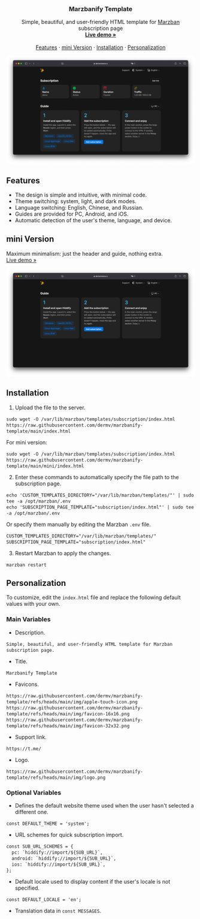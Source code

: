 <h3 align="center">Marzbanify Template</h3>

<p align="center">
  Simple, beautiful, and user-friendly HTML template for <a href="https://github.com/Gozargah/Marzban">Marzban</a> subscription page
  <br>
  <a href="https://denisromanov.ru/projects/marzbanify-template-demo"><strong>Live demo »</strong></a>
  <br>
  <br>
  <a href="https://github.com/dermv/marzbanify-template/tree/main#features">Features</a>
  ·
  <a href="https://github.com/dermv/marzbanify-template/tree/main#mini-version">mini Version</a>
  ·
  <a href="https://github.com/dermv/marzbanify-template/tree/main#installation">Installation</a>
  ·
  <a href="https://github.com/dermv/marzbanify-template/tree/main#personalization">Personalization</a>
</p>

<p>
  <picture>
    <source media="(prefers-color-scheme: dark)" srcset="./.github/assets/dark.png">
    <source media="(prefers-color-scheme: light)" srcset="./.github/assets/light.png">
    <img alt="Marzbanify Template" src="./.github/assets/dark.png">
  </picture>
</p>

## Features

- The design is simple and intuitive, with minimal code.
- Theme switching: system, light, and dark modes.
- Language switching: English, Chinese, and Russian.
- Guides are provided for PC, Android, and iOS.
- Automatic detection of the user's theme, language, and device.

## mini Version
Maximum minimalism: just the header and guide, nothing extra.
<br>
<a href="https://denisromanov.ru/projects/marzbanify-template-mini-demo">Live demo »</a>

<p>
  <picture>
    <source media="(prefers-color-scheme: dark)" srcset="./.github/assets/mini/dark.png">
    <source media="(prefers-color-scheme: light)" srcset="./.github/assets/mini/light.png">
    <img alt="Marzbanify Template mini" src="./.github/assets/mini/dark.png">
  </picture>
</p>

## Installation

1. Upload the file to the server.
```
sudo wget -O /var/lib/marzban/templates/subscription/index.html https://raw.githubusercontent.com/dermv/marzbanify-template/main/index.html
```
For mini version:
```
sudo wget -O /var/lib/marzban/templates/subscription/index.html https://raw.githubusercontent.com/dermv/marzbanify-template/main/mini/index.html
```
2. Enter these commands to automatically specify the file path to the subscription page.
```
echo 'CUSTOM_TEMPLATES_DIRECTORY="/var/lib/marzban/templates/"' | sudo tee -a /opt/marzban/.env
echo 'SUBSCRIPTION_PAGE_TEMPLATE="subscription/index.html"' | sudo tee -a /opt/marzban/.env
```
Or specify them manually by editing the Marzban `.env` file.
```
CUSTOM_TEMPLATES_DIRECTORY="/var/lib/marzban/templates/"
SUBSCRIPTION_PAGE_TEMPLATE="subscription/index.html"
```
3. Restart Marzban to apply the changes.
```
marzban restart
```

## Personalization

To customize, edit the `index.html` file and replace the following default values with your own.

### Main Variables

- Description.
```
Simple, beautiful, and user-friendly HTML template for Marzban subscription page.
```
- Title.
```
Marzbanify Template
```
- Favicons.
```
https://raw.githubusercontent.com/dermv/marzbanify-template/refs/heads/main/img/apple-touch-icon.png
https://raw.githubusercontent.com/dermv/marzbanify-template/refs/heads/main/img/favicon-16x16.png
https://raw.githubusercontent.com/dermv/marzbanify-template/refs/heads/main/img/favicon-32x32.png
```
- Support link.
```
https://t.me/
```
- Logo.
```
https://raw.githubusercontent.com/dermv/marzbanify-template/refs/heads/main/img/logo.png
```

### Optional Variables

- Defines the default website theme used when the user hasn't selected a different one.
```
const DEFAULT_THEME = 'system';
```
- URL schemes for quick subscription import.
```
const SUB_URL_SCHEMES = {
  pc: `hiddify://import/${SUB_URL}`,
  android: `hiddify://import/${SUB_URL}`,
  ios: `hiddify://import/${SUB_URL}`,
};
```
- Default locale used to display content if the user's locale is not specified.
```
const DEFAULT_LOCALE = 'en';
```
- Translation data in `const MESSAGES`.